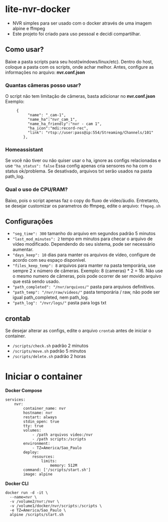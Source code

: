 # lite-nvr-docker
- NVR simples para ser usado com o docker através de uma imagem alpine e ffmpeg
- Este projeto foi criado para uso pessoal e decidi compartilhar.

## Como usar?
Baixe a pasta scripts para seu host(windows/linux/etc).
Dentro do host, coloque a pasta com os scripts, onde achar melhor.
Antes, configure as informações no arquivo: **nvr.conf.json**

### Quantas câmeras posso usar?
O script não tem limitação de câmeras, basta adicionar no **nvr.conf.json**
Exemplo:
<pre><code>		{
		  "name": "_cam-1",
		  "name_ha":"nvr_cam_1",
		  "name_ha_friendly":"nvr - cam 1",
		  "ha_icon":"mdi:record-rec",
		  "link": "rtsp://user:pass@ip:554/Streaming/Channels/101"
		},</code></pre>

### Homeassistant
Se você não tiver ou não quiser usar o ha, ignore as configs relacionadas e use `"ha_status": false`
Essa config apenas cria sensores no ha com o status ok/problema. Se desativado, arquivos txt serão usados na pasta path_log.

### Qual o uso de CPU/RAM?
Baixo, pois o script apenas faz o copy do fluxo de vídeo/áudio. Entretanto, se desejar customizar os parametros do ffmpeg, edite o arquivo: `ffmpeg.sh`

## Configurações
- `"seg_time": 300` tamanho do arquivo em segundos padrão 5 minutos
- `"last_mod_minutes": 2` tempo em minutos para checar o arquivo de vídeo modificado. Dependendo do seu sistema, pode ser necessário aumentar.
- `"days_keep": 10` dias para manter os arquivos de vídeo, configure de acordo com seu espaço disponível.
- `"files_keep_temp": 8` arquivos para manter na pasta temporária, use sempre 2 x número de câmeras. Exemplo: 8 (cameras) * 2 = 16. Não use o mesmo numero de câmeras, pois pode ocorrer de ser movido arquivo que está sendo usado.
- `"path_completed": "/nvr/arquivos/"` pasta para arquivos definitivos.
- `"path_temp": "/nvr/raw/videos/"` pasta temporária / raw, não pode ser igual path_completed, nem path_log.
- `"path_log": "/nvr/logs/"` pasta para logs txt

## crontab
Se desejar alterar as configs, edite o arquivo `crontab` antes de iniciar o container.
- `/scripts/check.sh` padrão 2 minutos
- `/scripts/move.sh` padrão 5 minutos
- `/scripts/delete.sh` padrão 2 horas

# Iniciar o container
**Docker Compose**
<pre><code>services:
    nvr:
        container_name: nvr
        hostname: nvr
        restart: always
        stdin_open: true
        tty: true
        volumes:
            - /path arquivos video:/nvr
            - /path scripts:/scripts
        environment:
            - TZ=America/Sao_Paulo
        deploy:
            resources:
                limits:
                    memory: 512M
        command: ['/scripts/start.sh']
        image: alpine</code></pre>

**Docker CLI**
<pre><code>docker run -d -it \
  --name=nvr \
  -v /volume2/nvr:/nvr \
  -v /volume1/docker/nvr/scripts:/scripts \
  -e TZ=America/Sao_Paulo \
  alpine /scripts/start.sh</code></pre>


